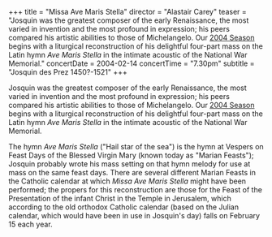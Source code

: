 +++
title = "Missa Ave Maris Stella"
director = "Alastair Carey"
teaser = "Josquin was the greatest composer of the early Renaissance, the most varied in invention and the most profound in expression; his peers compared his artistic abilities to those of Michelangelo. Our [2004 Season](http://tudor-consort.org.nz/subscription/2004-00-00t000000) begins with a liturgical reconstruction of his delightful four-part mass on the Latin hymn *Ave Maris Stella* in the intimate acoustic of the National War Memorial."
concertDate = 2004-02-14
concertTime = "7.30pm"
subtitle = "Josquin des Prez 1450?-1521"
+++

Josquin was the greatest composer of the early Renaissance, the most varied in invention and the most profound in expression; his peers compared his artistic abilities to those of Michelangelo. Our [2004 Season](http://tudor-consort.org.nz/subscription/2004-00-00t000000) begins with a liturgical reconstruction of his delightful four-part mass on the Latin hymn *Ave Maris Stella* in the intimate acoustic of the National War Memorial.


The hymn *Ave Maris Stella* ("Hail star of the sea") is the hymn at Vespers on Feast Days of the Blessed Virgin Mary (known today as "Marian Feasts"); Josquin probably wrote his mass setting on that hymn melody for use at mass on the same feast days. There are several different Marian Feasts in the Catholic calendar at which *Missa Ave Maris Stella* might have been performed; the propers for this reconstruction are those for the Feast of the Presentation of the infant Christ in the Temple in Jerusalem, which according to the old orthodox Catholic calendar (based on the Julian calendar, which would have been in use in Josquin's day) falls on February 15 each year.
